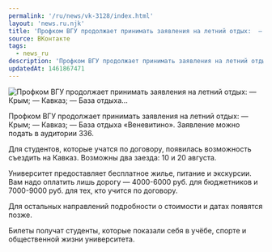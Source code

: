 ```yaml
---
permalink: '/ru/news/vk-3128/index.html'
layout: 'news.ru.njk'
title: 'Профком ВГУ продолжает принимать заявления на летний отдых:  — Крым;  — Кавказ;  — База отдыха…'
source: ВКонтакте
tags:
  - news_ru
description: 'Профком ВГУ продолжает принимать заявления на летний отдых:  — Крым;  — Кавказ;  — База отдыха…'
updatedAt: 1461867471
---
```

![Профком ВГУ продолжает принимать заявления на летний отдых:  — Крым;  — Кавказ;  — База отдыха…](https://sun9-23.userapi.com/impf/c604418/v604418450/6b90/s16MYYsNBRw.jpg?size=1280x704&quality=96&sign=4e98507e5d4119e14f341f1eeb67b020&c_uniq_tag=EGcF7gQ0Vhg5IQa8H5NQcprbZm_TqOITCZxaA0YMOJA&type=album)

Профком ВГУ продолжает принимать заявления на летний отдых:
— Крым;
— Кавказ;
— База отдыха «Веневитино».
Заявление можно подать в аудитории 336.

Для студентов, которые учатся по договору, появилась возможность съездить на Кавказ. Возможны два заезда: 10 и 20 августа.

Университет предоставляет бесплатное жилье, питание и экскурсии. Вам надо оплатить лишь дорогу — 4000-6000 руб. для бюджетников и 7000-9000 руб. для тех, кто учится по договору.

Для остальных направлений подробности о стоимости и датах появятся позже.

Билеты получат студенты, которые показали себя в учёбе, спорте и общественной жизни университета.
